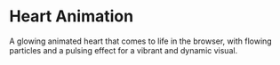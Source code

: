 # Heart Animation
A glowing animated heart that comes to life in the browser, with flowing particles and a pulsing effect for a vibrant and dynamic visual.
